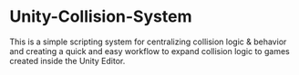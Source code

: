 # Unity-Collision-System
This is a simple scripting system for centralizing collision logic &amp; behavior and creating a quick and easy workflow to expand collision logic to games created inside the Unity Editor.
